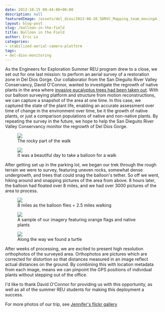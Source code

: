 ```yaml
---
date: 2013-10-15 00:44:08+00:00
description: null
featuredImage: /assets/del_dios/2013-08-28_SDRVC_Mapping_team_moving4.jpg
layout: blog-post
slug: /balloon-in-the-field
title: Balloon in the Field
author: Eric Lo
categories:
- stabilized-aerial-camera-platform
tags:
- del-dios-monitoring
---
```

As the Engineers for Exploration Summer REU program drew to a close, we set out for one last mission: to perform an aerial survey of a restoration zone in Del Dios Gorge. Our collaborator from the San Dieguito River Valley Conservancy, David O'Connor, wanted to investigate the regrowth of native plants in the area where [invasive eucalyptus trees had been taken out](https://sdrvc.org/current/invasives-management/). With our balloon surveying platform and structure from motion reconstructions, we can capture a snapshot of the area at one time. In this case, we captured the state of the plant life, enabling an accurate assessment over time of change in the environment over time, be it the growth of native plants, or just a comparison populations of native and non-native plants. By repeating the survey in the future, we hope to help the San Dieguito River Valley Conservancy monitor the regrowth of Del Dios Gorge.

<figure>
<a href="{{'/assets/del_dios/2013-08-28_SDRVC_Mapping_team_moving4.jpg' | absolute_url}}"><img src="{{'/assets/del_dios/2013-08-28_SDRVC_Mapping_team_moving4.jpg' | resize: '640x480'}}"></a>
<figcaption>The rocky part of the walk</figcaption>
</figure>

<figure>
<a href="{{'/assets/del_dios/2013-08-28_SDRVC_Mapping_eric_david_david.jpg' | absolute_url}}"><img src="{{'/assets/del_dios/2013-08-28_SDRVC_Mapping_eric_david_david.jpg' | resize: '640x480'}}"></a>
<figcaption>It was a beautiful day to take a balloon for a walk</figcaption>
</figure>

After getting set up in the parking lot, we began our trek through the rough terrain we were to survey, featuring uneven rocks, somewhat dense undergrowth, and trees that could snag the balloon's tether. So off we went, hiking around and snapping pictures of the area from above. 8 hours later, the balloon had floated over 8 miles, and we had over 3000 pictures of the area to process.

<figure>
<a href="{{'/assets/del_dios/2013-08-28_SDRVC_Mapping_balloon_path.png' | absolute_url}}"><img src="{{'/assets/del_dios/2013-08-28_SDRVC_Mapping_balloon_path.png' | resize: '640x480'}}"></a>
<figcaption>8 miles as the balloon flies = 2.5 miles walking</figcaption>
</figure>

<figure>
<a href="{{'/assets/del_dios/2013-08-28_SDRVC_Mapping_sample_imagery.jpg' | absolute_url}}"><img src="{{'/assets/del_dios/2013-08-28_SDRVC_Mapping_sample_imagery.jpg' | resize: '640x480'}}"></a>
<figcaption>A sample of our imagery featuring orange flags and native plants</figcaption>
</figure>

<figure>
<a href="{{'/assets/del_dios/2013-08-28_SDRVC_Mapping_sample_imagery_turtle.jpg' | absolute_url}}"><img src="{{'/assets/del_dios/2013-08-28_SDRVC_Mapping_sample_imagery_turtle.jpg' | resize: '640x480'}}"></a>
<figcaption>Along the way we found a turtle</figcaption>
</figure>

After weeks of processing, we are excited to present high resolution orthophotos of the surveyed area. Orthophotos are pictures which are corrected for distortion so that distances measured in an image reflect actual distances on the ground. By combining this with location metadata from each image, means we can pinpoint the GPS positions of individual plants without stepping out of the office.

I'd like to thank David O'Connor for providing us with this opportunity, as well as all of the summer REU students for making this deployment a success.

For more photos of our trip, see [Jennifer's flickr gallery](http://www.flickr.com/photos/kokosnu55/sets/72157635440616518/)

